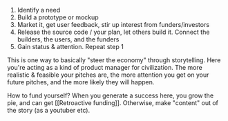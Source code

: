 1. Identify a need
2. Build a prototype or mockup 
3. Market it, get user feedback, stir up interest from funders/investors
4. Release the source code / your plan, let others build it. Connect the builders, the users, and the funders
5. Gain status & attention. Repeat step 1

This is one way to basically "steer the economy" through storytelling. Here you're acting as a kind of product manager for civilization. The more realistic & feasible your pitches are, the more attention you get on your future pitches, and the more likely they will happen. 

How to fund yourself? When you generate a success here, you grow the pie, and can get [[Retroactive funding]]. Otherwise, make "content" out of the story (as a youtuber etc). 